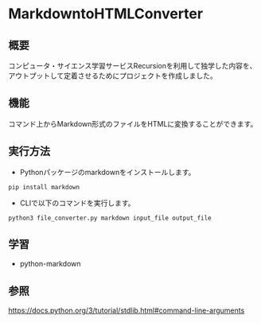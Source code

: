 # MarkdowntoHTMLConverter
## 概要
コンピュータ・サイエンス学習サービスRecursionを利用して独学した内容を、アウトプットして定着させるためにプロジェクトを作成しました。

## 機能
コマンド上からMarkdown形式のファイルをHTMLに変換することができます。

## 実行方法
- Pythonパッケージのmarkdownをインストールします。
```
pip install markdown
```
- CLIで以下のコマンドを実行します。
```
python3 file_converter.py markdown input_file output_file
```
## 学習
- python-markdown
## 参照
https://docs.python.org/3/tutorial/stdlib.html#command-line-arguments
